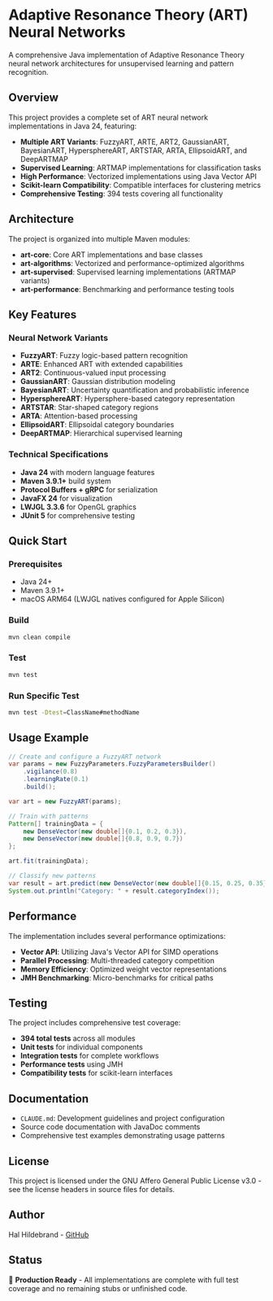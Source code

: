 # Adaptive Resonance Theory (ART) Neural Networks

A comprehensive Java implementation of Adaptive Resonance Theory neural network architectures for unsupervised learning and pattern recognition.

## Overview

This project provides a complete set of ART neural network implementations in Java 24, featuring:

- **Multiple ART Variants**: FuzzyART, ARTE, ART2, GaussianART, BayesianART, HypersphereART, ARTSTAR, ARTA, EllipsoidART, and DeepARTMAP
- **Supervised Learning**: ARTMAP implementations for classification tasks
- **High Performance**: Vectorized implementations using Java Vector API
- **Scikit-learn Compatibility**: Compatible interfaces for clustering metrics
- **Comprehensive Testing**: 394 tests covering all functionality

## Architecture

The project is organized into multiple Maven modules:

- **art-core**: Core ART implementations and base classes
- **art-algorithms**: Vectorized and performance-optimized algorithms  
- **art-supervised**: Supervised learning implementations (ARTMAP variants)
- **art-performance**: Benchmarking and performance testing tools

## Key Features

### Neural Network Variants
- **FuzzyART**: Fuzzy logic-based pattern recognition
- **ARTE**: Enhanced ART with extended capabilities
- **ART2**: Continuous-valued input processing
- **GaussianART**: Gaussian distribution modeling
- **BayesianART**: Uncertainty quantification and probabilistic inference
- **HypersphereART**: Hypersphere-based category representation
- **ARTSTAR**: Star-shaped category regions
- **ARTA**: Attention-based processing
- **EllipsoidART**: Ellipsoidal category boundaries
- **DeepARTMAP**: Hierarchical supervised learning

### Technical Specifications
- **Java 24** with modern language features
- **Maven 3.9.1+** build system
- **Protocol Buffers + gRPC** for serialization
- **JavaFX 24** for visualization
- **LWJGL 3.3.6** for OpenGL graphics
- **JUnit 5** for comprehensive testing

## Quick Start

### Prerequisites
- Java 24+
- Maven 3.9.1+
- macOS ARM64 (LWJGL natives configured for Apple Silicon)

### Build
```bash
mvn clean compile
```

### Test
```bash
mvn test
```

### Run Specific Test
```bash
mvn test -Dtest=ClassName#methodName
```

## Usage Example

```java
// Create and configure a FuzzyART network
var params = new FuzzyParameters.FuzzyParametersBuilder()
    .vigilance(0.8)
    .learningRate(0.1)
    .build();

var art = new FuzzyART(params);

// Train with patterns
Pattern[] trainingData = {
    new DenseVector(new double[]{0.1, 0.2, 0.3}),
    new DenseVector(new double[]{0.8, 0.9, 0.7})
};

art.fit(trainingData);

// Classify new patterns
var result = art.predict(new DenseVector(new double[]{0.15, 0.25, 0.35}));
System.out.println("Category: " + result.categoryIndex());
```

## Performance

The implementation includes several performance optimizations:

- **Vector API**: Utilizing Java's Vector API for SIMD operations
- **Parallel Processing**: Multi-threaded category competition
- **Memory Efficiency**: Optimized weight vector representations
- **JMH Benchmarking**: Micro-benchmarks for critical paths

## Testing

The project includes comprehensive test coverage:
- **394 total tests** across all modules
- **Unit tests** for individual components
- **Integration tests** for complete workflows
- **Performance tests** using JMH
- **Compatibility tests** for scikit-learn interfaces

## Documentation

- `CLAUDE.md`: Development guidelines and project configuration
- Source code documentation with JavaDoc comments
- Comprehensive test examples demonstrating usage patterns

## License

This project is licensed under the GNU Affero General Public License v3.0 - see the license headers in source files for details.

## Author

Hal Hildebrand - [GitHub](https://github.com/Hellblazer)

## Status

 **Production Ready** - All implementations are complete with full test coverage and no remaining stubs or unfinished code.